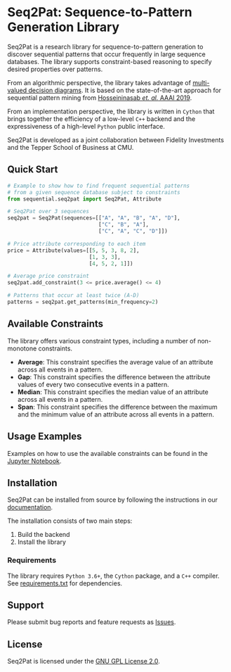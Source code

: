 Seq2Pat: Sequence-to-Pattern Generation Library
===============================================

Seq2Pat is a research library for sequence-to-pattern generation to discover 
sequential patterns that occur frequently in large sequence databases. 
The library supports constraint-based reasoning to specify  
desired properties over patterns.  

From an algorithmic perspective, the library takes advantage of 
[multi-valued decision diagrams](https://www.springer.com/us/book/9783319428475). 
It is based on the state-of-the-art approach for sequential pattern mining
from [Hosseininasab _et. al._ AAAI 2019](https://aaai.org/ojs/index.php/AAAI/article/view/3962).

From an implementation perspective, the library is written in ```Cython``` 
that brings together the efficiency of a low-level ```C++``` backend and 
the expressiveness of a high-level ```Python``` public interface.

Seq2Pat is developed as a joint collaboration between Fidelity Investments 
and the Tepper School of Business at CMU. 

## Quick Start
```python
# Example to show how to find frequent sequential patterns 
# from a given sequence database subject to constraints
from sequential.seq2pat import Seq2Pat, Attribute

# Seq2Pat over 3 sequences
seq2pat = Seq2Pat(sequences=[["A", "A", "B", "A", "D"],
                             ["C", "B", "A"],
                             ["C", "A", "C", "D"]])

# Price attribute corresponding to each item
price = Attribute(values=[[5, 5, 3, 8, 2],
                          [1, 3, 3],
                          [4, 5, 2, 1]])

# Average price constraint 
seq2pat.add_constraint(3 <= price.average() <= 4)

# Patterns that occur at least twice (A-D)
patterns = seq2pat.get_patterns(min_frequency=2)
```

## Available Constraints 

The library offers various constraint types, including a number of non-monotone constraints.  

* **Average**: This constraint specifies the average value of an attribute across all events in a pattern.
* **Gap**: This constraint specifies the difference between the attribute values of every two consecutive events in a pattern.
* **Median**: This constraint specifies the median value of an attribute across all events in a pattern.
* **Span**: This constraint specifies the difference between the maximum and the minimum value of an attribute across all events in a pattern.

## Usage Examples

Examples on how to use the available constraints can be found 
in the [Jupyter Notebook](https://github.com/fidelity/seq2pat/blob/master/notebooks/usage_example.ipynb).

## Installation

Seq2Pat can be installed from source by following the instructions in 
our [documentation](https://fidelity.github.io/seq2pat/installation.html).

The installation consists of two main steps:

1. Build the backend
2. Install the library

### Requirements 

The library requires ```Python 3.6+```, the ```Cython``` package, and a ```C++``` compiler. 
See [requirements.txt](requirements.txt) for dependencies.

## Support

Please submit bug reports and feature requests as [Issues](https://github.com/fidelity/seq2pat/issues).

## License

Seq2Pat is licensed under the [GNU GPL License 2.0](LICENSE.md).

<br>
